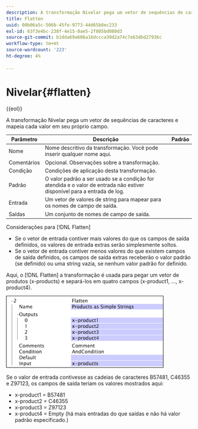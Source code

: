 ```yaml
---
description: A transformação Nivelar pega um vetor de sequências de caracteres e mapeia cada valor em seu próprio campo.
title: Flatten
uuid: 00b06a5c-506b-45fe-9773-44d65b8ec233
exl-id: 63f3e4bc-238f-4e15-8ae5-2f805bd080d3
source-git-commit: b1dda69a606a16dccca30d2a74c7e63dbd27936c
workflow-type: tm+mt
source-wordcount: '223'
ht-degree: 4%

---
```


# Nivelar{#flatten}

{{eol}}

A transformação Nivelar pega um vetor de sequências de caracteres e mapeia cada valor em seu próprio campo.

| Parâmetro | Descrição | Padrão |
|---|---|---|
| Nome | Nome descritivo da transformação. Você pode inserir qualquer nome aqui. |  |
| Comentários | Opcional. Observações sobre a transformação. |  |
| Condição | Condições de aplicação desta transformação. |  |
| Padrão | O valor padrão a ser usado se a condição for atendida e o valor de entrada não estiver disponível para a entrada de log. |  |
| Entrada | Um vetor de valores de string para mapear para os nomes de campo de saída. |  |
| Saídas | Um conjunto de nomes de campo de saída. |  |

Considerações para [!DNL Flatten]

* Se o vetor de entrada contiver mais valores do que os campos de saída definidos, os valores de entrada extras serão simplesmente soltos.
* Se o vetor de entrada contiver menos valores do que existem campos de saída definidos, os campos de saída extras receberão o valor padrão (se definido) ou uma string vazia, se nenhum valor padrão for definido.

Aqui, o [!DNL Flatten] a transformação é usada para pegar um vetor de produtos (x-products) e separá-los em quatro campos (x-product1, ..., x-product4).

![](assets/cfg_TransformationType_Flatten.png)

Se o valor de entrada contivesse as cadeias de caracteres B57481, C46355 e Z97123, os campos de saída teriam os valores mostrados aqui:

* x-product1 = B57481
* x-product2 = C46355
* x-product3 = Z97123
* x-product4 = Empty (há mais entradas do que saídas e não há valor padrão especificado.)

